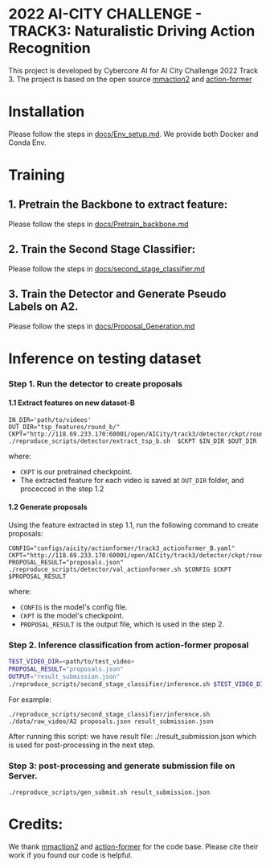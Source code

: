 # 2022 AI-CITY CHALLENGE - TRACK3: Naturalistic Driving Action Recognition
This project is developed by Cybercore AI for AI City Challenge 2022 Track 3.
The project is based on the open source [mmaction2](https://github.com/open-mmlab/mmaction2) and [action-former](https://github.com/happyharrycn/actionformer_release)

# Installation

Please follow the steps in [docs/Env_setup.md](docs/Env_setup.md). We provide both Docker and Conda Env.
# Training 

## 1. Pretrain the Backbone to extract feature:
Please follow the steps in [docs/Pretrain_backbone.md](docs/Pretrain_backbone.md)
## 2. Train the Second Stage Classifier:
Please follow the steps in [docs/second_stage_classifier.md](docs/second_stage_classifier.md)

## 3. Train the Detector and Generate Pseudo Labels on A2. 
Please follow the steps in [docs/Proposal_Generation.md](docs/Proposal_Generation.md)

# Inference on testing dataset 

### Step 1. Run the detector to create proposals 
#### 1.1 Extract features on new dataset-B
```
IN_DIR='path/to/videos'
OUT_DIR="tsp_features/round_b/"
CKPT="http://118.69.233.170:60001/open/AICity/track3/detector/ckpt/round2_tsp_67.5.pth"
./reproduce_scripts/detector/extract_tsp_b.sh  $CKPT $IN_DIR $OUT_DIR
```
where:
+ `CKPT` is our pretrained checkpoint.
+ The extracted feature for each video is saved at `OUT_DIR` folder, and procecced in the step 1.2 


#### 1.2 Generate proposals
Using the feature extracted in step 1.1, run the following command to create proposals:
```
CONFIG="configs/aicity/actionformer/track3_actionformer_B.yaml"
CKPT="http://118.69.233.170:60001/open/AICity/track3/detector/ckpt/round2_map_31.55.pth.tar"
PROPOSAL_RESULT="proposals.json"
./reproduce_scripts/detector/val_actionformer.sh $CONFIG $CKPT $PROPOSAL_RESULT 
```
where:
+ `CONFIG` is the model's config file.
+ `CKPT` is the model's checkpoint.
+ `PROPOSAL_RESULT` is the output file, which is used in the step 2.
### Step 2. Inference classification from action-former proposal
```bash
TEST_VIDEO_DIR=<path/to/test_video>
PROPOSAL_RESULT="proposals.json"
OUTPUT="result_submission.json"
./reproduce_scripts/second_stage_classifier/inference.sh $TEST_VIDEO_DIR $PROPOSAL_RESULT $OUTPUT
```
For example:
```
./reproduce_scripts/second_stage_classifier/inference.sh ./data/raw_video/A2 proposals.json result_submission.json
```
After running this script: we have result file: ./result_submission.json which is used for post-processing in the next step.

### Step 3: post-processing and generate submission file on Server. 
```
./reproduce_scripts/gen_submit.sh result_submission.json
```


# Credits:
We thank [mmaction2](https://github.com/open-mmlab/mmaction2) and [action-former](https://github.com/happyharrycn/actionformer_release) for the code base. Please cite their work if you found our code is helpful.
